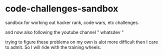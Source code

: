 # code-challenges-sandbox
sandbox for working out hacker rank, code wars, etc challenges.

and now also following the youtube channel " whatsdev "

trying to figure these problems on my own is alot more difficult then I care to admit. So I will ride with the training wheels. 